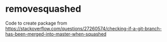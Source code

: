 # removesquashed
Code to create package from https://stackoverflow.com/questions/27260574/checking-if-a-git-branch-has-been-merged-into-master-when-squashed
